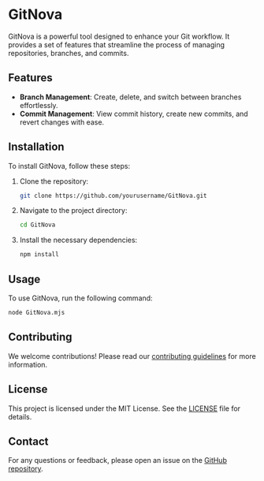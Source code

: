# GitNova

GitNova is a powerful tool designed to enhance your Git workflow. It provides a set of features that streamline the process of managing repositories, branches, and commits.

## Features

- **Branch Management**: Create, delete, and switch between branches effortlessly.
- **Commit Management**: View commit history, create new commits, and revert changes with ease.

## Installation

To install GitNova, follow these steps:

1. Clone the repository:
    ```sh
    git clone https://github.com/yourusername/GitNova.git
    ```
2. Navigate to the project directory:
    ```sh
    cd GitNova
    ```
3. Install the necessary dependencies:
    ```sh
    npm install
    ```

## Usage

To use GitNova, run the following command:
```sh
node GitNova.mjs
```

## Contributing

We welcome contributions! Please read our [contributing guidelines](CONTRIBUTING.md) for more information.

## License

This project is licensed under the MIT License. See the [LICENSE](LICENSE) file for details.

## Contact

For any questions or feedback, please open an issue on the [GitHub repository](https://github.com/sh1var3ddy/GitNova).
